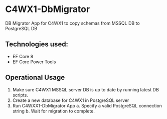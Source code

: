 # C4WX1-DbMigrator

DB Migrator App for C4WX1 to copy schemas from MSSQL DB to PostgreSQL DB

## Technologies used:

- EF Core 8
- EF Core Power Tools
 
## Operational Usage

1. Make sure C4WX1 MSSQL server DB is up to date by running latest DB scripts.
2. Create a new database for C4WX1 in PostgreSQL server
3. Run C4WXX1-DbMigrator App
    a. Specify a valid PostgreSQL connection string
    b. Wait for migration to complete.